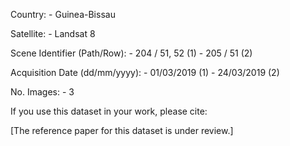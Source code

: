 Country:
	- Guinea-Bissau

Satellite:
	- Landsat 8

Scene Identifier (Path/Row):
	- 204 / 51, 52  (1)
	- 205 / 51      (2)

Acquisition Date (dd/mm/yyyy):
	- 01/03/2019    (1)
	- 24/03/2019    (2)

No. Images:
	- 3


If you use this dataset in your work, please cite:

[The reference paper for this dataset is under review.]